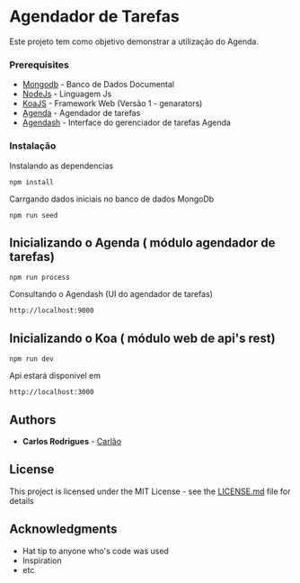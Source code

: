 # Agendador de Tarefas

Este projeto tem como objetivo demonstrar a utilização do Agenda.

### Prerequisites

* [Mongodb](https://www.mongodb.com/) - Banco de Dados Documental
* [NodeJs](https://nodejs.org/) - Linguagem Js
* [KoaJS](http://koajs.com/) - Framework Web (Versão 1 - genarators)
* [Agenda](https://github.com/rschmukler/agenda) - Agendador de tarefas
* [Agendash](https://github.com/joeframbach/agendash) - Interface do gerenciador de tarefas Agenda

### Instalação

Instalando as dependencias
```
npm install
```

Carrgando dados iniciais no banco de dados MongoDb
```
npm run seed
```


## Inicializando o Agenda ( módulo agendador de tarefas)

```
npm run process
```

Consultando o Agendash (UI do agendador de tarefas)

```
http://localhost:9000

```

## Inicializando o Koa ( módulo web de api's rest)

```
npm run dev
```

Api estará disponivel em 

```
http://localhost:3000
```

## Authors

* **Carlos Rodrigues** - [Carlão](https://github.com/carlosrodriguesjunior)

## License

This project is licensed under the MIT License - see the [LICENSE.md](LICENSE.md) file for details

## Acknowledgments

* Hat tip to anyone who's code was used
* Inspiration
* etc